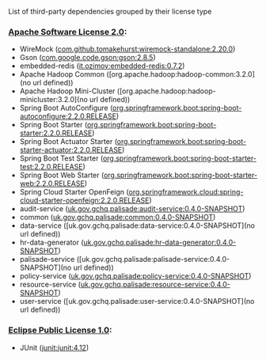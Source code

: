 List of third-party dependencies grouped by their license type

### [Apache Software License 2.0](./licenses/apache_software_license_2.0.txt):
* WireMock ([com.github.tomakehurst:wiremock-standalone:2.20.0](http://wiremock.org))
* Gson ([com.google.code.gson:gson:2.8.5](https://github.com/google/gson/gson))
* embedded-redis ([it.ozimov:embedded-redis:0.7.2](https://github.com/ozimov/embedded-redis))
* Apache Hadoop Common ([org.apache.hadoop:hadoop-common:3.2.0](no url defined))
* Apache Hadoop Mini-Cluster ([org.apache.hadoop:hadoop-minicluster:3.2.0](no url defined))
* Spring Boot AutoConfigure ([org.springframework.boot:spring-boot-autoconfigure:2.2.0.RELEASE](https://projects.spring.io/spring-boot/#/spring-boot-parent/spring-boot-autoconfigure))
* Spring Boot Starter ([org.springframework.boot:spring-boot-starter:2.2.0.RELEASE](https://projects.spring.io/spring-boot/#/spring-boot-parent/spring-boot-starters/spring-boot-starter))
* Spring Boot Actuator Starter ([org.springframework.boot:spring-boot-starter-actuator:2.2.0.RELEASE](https://projects.spring.io/spring-boot/#/spring-boot-parent/spring-boot-starters/spring-boot-starter-actuator))
* Spring Boot Test Starter ([org.springframework.boot:spring-boot-starter-test:2.2.0.RELEASE](https://projects.spring.io/spring-boot/#/spring-boot-parent/spring-boot-starters/spring-boot-starter-test))
* Spring Boot Web Starter ([org.springframework.boot:spring-boot-starter-web:2.2.0.RELEASE](https://projects.spring.io/spring-boot/#/spring-boot-parent/spring-boot-starters/spring-boot-starter-web))
* Spring Cloud Starter OpenFeign ([org.springframework.cloud:spring-cloud-starter-openfeign:2.2.0.RELEASE](https://projects.spring.io/spring-cloud))
* audit-service ([uk.gov.gchq.palisade:audit-service:0.4.0-SNAPSHOT](https://github.com/gchq/Palisade-services/tree/develop/audit-service))
* common ([uk.gov.gchq.palisade:common:0.4.0-SNAPSHOT](https://github.com/gchq/Palisade-common))
* data-service ([uk.gov.gchq.palisade:data-service:0.4.0-SNAPSHOT](no url defined))
* hr-data-generator ([uk.gov.gchq.palisade:hr-data-generator:0.4.0-SNAPSHOT](https://github.com/gchq/Palisade-examples/tree/develop/hr-data-generator))
* palisade-service ([uk.gov.gchq.palisade:palisade-service:0.4.0-SNAPSHOT](no url defined))
* policy-service ([uk.gov.gchq.palisade:policy-service:0.4.0-SNAPSHOT](https://github.com/gchq/Palisade-services/tree/develop/policy-service))
* resource-service ([uk.gov.gchq.palisade:resource-service:0.4.0-SNAPSHOT](https://github.com/gchq/Palisade-services/tree/develop/resource-service))
* user-service ([uk.gov.gchq.palisade:user-service:0.4.0-SNAPSHOT](no url defined))

### [Eclipse Public License 1.0](./licenses/eclipse_public_license_1.0.html):
* JUnit ([junit:junit:4.12](http://junit.org))
